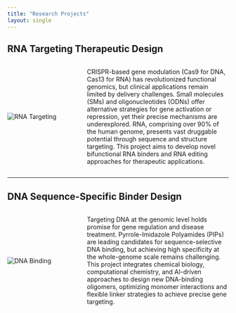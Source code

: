 ```yaml
---
title: "Research Projects"
layout: single
---
```


## RNA Targeting Therapeutic Design

<div style="display: flex; align-items: center;">
  <div style="flex: 1;">
    <img src="path_to_rna_image.jpg" alt="RNA Targeting" style="max-width: 100%; height: auto;">
  </div>
  <div style="flex: 2; padding-left: 20px;">
    <p>CRISPR-based gene modulation (Cas9 for DNA, Cas13 for RNA) has revolutionized functional genomics, but clinical applications remain limited by delivery challenges. Small molecules (SMs) and oligonucleotides (ODNs) offer alternative strategies for gene activation or repression, yet their precise mechanisms are underexplored. RNA, comprising over 90% of the human genome, presents vast druggable potential through sequence and structure targeting. This project aims to develop novel bifunctional RNA binders and RNA editing approaches for therapeutic applications.</p>
  </div>
</div>

---

## DNA Sequence-Specific Binder Design

<div style="display: flex; align-items: center;">
  <div style="flex: 1;">
    <img src="path_to_dna_image.jpg" alt="DNA Binding" style="max-width: 100%; height: auto;">
  </div>
  <div style="flex: 2; padding-left: 20px;">
    <p>Targeting DNA at the genomic level holds promise for gene regulation and disease treatment. Pyrrole-Imidazole Polyamides (PIPs) are leading candidates for sequence-selective DNA binding, but achieving high specificity at the whole-genome scale remains challenging. This project integrates chemical biology, computational chemistry, and AI-driven approaches to design new DNA-binding oligomers, optimizing monomer interactions and flexible linker strategies to achieve precise gene targeting.</p>
  </div>
</div>
